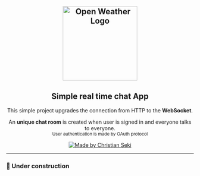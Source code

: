 <h2 align="center">
  <a href="https://github.com/iamseki?tab=repositories">
    <img alt="Open Weather Logo" src="https://www.pngkey.com/png/full/376-3767568_addthis-sharing-buttons-gopher-with-glasses.png" width="200px" />
  </a>
</h2>
<h2 align="center">
  Simple real time chat App 
</h2>

<p align="center">This simple project upgrades the connection from HTTP to the <strong>WebSocket</strong>.</p>
 <p align="center">An <strong>unique chat room</strong> is created when user is signed in and everyone talks to everyone.
  </br>
  <small>User authentication is made by OAuth protocol</small>
 </p>


<p align="center">
  <a href="https://www.linkedin.com/in/christian-seki/">
    <img alt="Made by Christian Seki" src="https://img.shields.io/badge/made%20by-Christian%20Seki-blue">
  </a>
</p>

---
### :hammer: Under construction